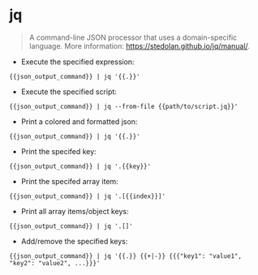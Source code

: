 # jq

> A command-line JSON processor that uses a domain-specific language.
> More information: <https://stedolan.github.io/jq/manual/>.

- Execute the specified expression:

`{{json_output_command}} | jq '{{.}}'`

- Execute the specified script:

`{{json_output_command}} | jq --from-file {{path/to/script.jq}}'`

- Print a colored and formatted json:

`{{json_output_command}} | jq '{{.}}'`

- Print the specifed key:

`{{json_output_command}} | jq '.{{key}}'`

- Print the specifed array item:

`{{json_output_command}} | jq '.[{{index}}]'`

- Print all array items/object keys:

`{{json_output_command}} | jq '.[]'`

- Add/remove the specified keys:

`{{json_output_command}} | jq '{{.}} {{+|-}} {{{"key1": "value1", "key2": "value2", ...}}}'`
